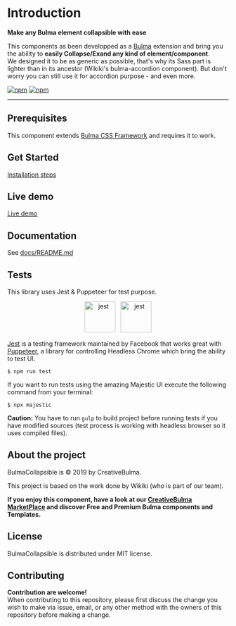 # Introduction
**Make any Bulma element collapsible with ease**

This components as been developped as a [Bulma](https://bulma.io) extension and bring you the ability to **easily Collapse/Exand any kind of element/component**.  
We designed it to be as generic as possible, that's why its Sass part is lighter than in its ancestor (Wikiki's bulma-accordion component). But don't worry you can still use it for accordion purpose - and even more.

[![npm](https://img.shields.io/npm/v/bulma-collapsible.svg)](https://www.npmjs.com/package/bulma-collapsible)
[![npm](https://img.shields.io/npm/dm/bulma-collapsible.svg)](https://www.npmjs.com/package/bulma-collapsible)

------------

## Prerequisites
This component extends [Bulma CSS Framework](https://bulma.io) and requires it to work.

## Get Started
[Installation steps](https://demo.creativebulma.net/components/bulma-collapsible/1.0/installation)

## Live demo
[Live demo](https://demo.creativebulma.net/components/bulma-collapsible/1.0/usage)

## Documentation
See [docs/README.md](https://demo.creativebulma.net/components/bulma-collapsible/1.0/README.md)

## Tests
This library uses Jest & Puppeteer for test purpose.
<center>
	<a href="https://jest.io" target="_blank"><img src="https://www.vectorlogo.zone/logos/jestjsio/jestjsio-ar21.svg" alt="jest" title="jest" height="70"></a>
	&nbsp;
	<a href="https://github.com/GoogleChrome/puppeteer" target="_blank"><img src="https://www.vectorlogo.zone/logos/pptrdev/pptrdev-official.svg" alt="jest" title="jest" height="70"></a>
</center>

[Jest](https://jestjs.io/) is a testing framework maintained by Facebook that works great with [Puppeteer](https://github.com/GoogleChrome/puppeteer), a library for controlling Headless Chrome which bring the ability to test UI.


```shell
$ npm run test
```

If you want to run tests using the amazing Majestic UI execute the following command from your terminal:
```shell
$ npx majestic
```

**Caution:** You have to run <code>gulp</code> to build project before running tests if you have modified sources (test process is working with headless browser so it uses compiled files).


## About the project
BulmaCollapsible is © 2019 by CreativeBulma.

This project is based on the work done by Wikiki (who is part of our team).

**If you enjoy this component, have a look at our [CreativeBulma MarketPlace](https://creativebulma.net) and discover Free and Premium Bulma components and Templates.**

## License
BulmaCollapsible is distributed under MIT license.

## Contributing
**Contribution are welcome!**  
When contributing to this repository, please first discuss the change you wish to make via issue, email, or any other method with the owners of this repository before making a change.